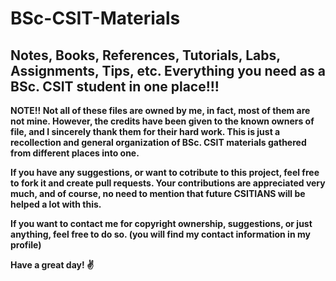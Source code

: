 # BSc-CSIT-Materials
Notes, Books, References, Tutorials, Labs, Assignments, Tips, etc.
Everything you need as a BSc. CSIT student in one place!!!
----------------------------

<b>NOTE!!<b>
Not all of these files are owned by me, in fact, most of them are not mine.
However, the credits have been given to the known owners of file, and I sincerely thank them for their hard work.
This is just a recollection and general organization of BSc. CSIT materials gathered from different places into one.

If you have any suggestions, or want to cotribute to this project, feel free to fork it and create pull requests.
Your contributions are appreciated very much, and of course, no need to mention that future CSITIANS will be helped a lot with this.

If you want to contact me for copyright ownership, suggestions, or just anything, feel free to do so.
(you will find my contact information in my profile)

Have a great day! ✌️
